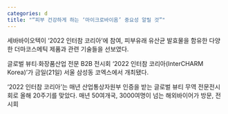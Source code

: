 ```yaml
---
categories: d
title: "“피부 건강하게 하는 ‘마이크로바이옴’ 중요성 알릴 것”"
---
```

세바바이오텍이 &lsquo;2022 인터참 코리아&rsquo;에 참여, 피부유래 유산균 발효물을 함유한 다양한 더마코스메틱 제품과 관련 기술들을 선보였다.



글로벌 뷰티∙화장품산업 전문 B2B 전시회 &lsquo;2022 인터참 코리아(InterCHARM Korea)&rsquo;가 금일(21일) 서울 삼성동 코엑스에서 개최됐다.

&lsquo;2022 인터참 코리아&rsquo;는 매년 산업통상자원부 인증을 받는 글로벌 뷰티 무역 전문전시회로 올해 20주기를 맞았다. 매년 50여개국, 3000여명이 넘는 해외바이어가 방문, 전시회